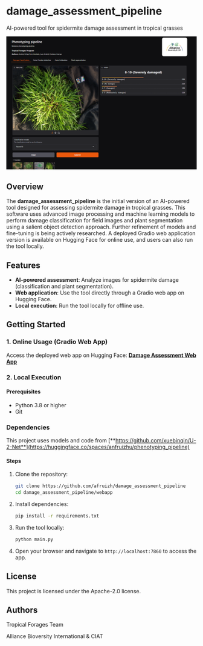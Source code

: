 # damage_assessment_pipeline
AI-powered tool for spidermite damage assessment in tropical grasses


![Damage Assessment Web App Screenshot](./res/webapp.png)

## Overview
The **damage_assessment_pipeline** is the initial version of an AI-powered tool designed for assessing spidermite damage in tropical grasses. This software uses advanced image processing and machine learning models to perform damage classification for field images and plant segmentation using a salient object detection approach. Further refinement of models and fine-tuning is being actively researched. A deployed Gradio web application version is available on Hugging Face for online use, and users can also run the tool locally.

## Features
- **AI-powered assessment**: Analyze images for spidermite damage (classification and plant segmentation).
- **Web application**: Use the tool directly through a Gradio web app on Hugging Face.
- **Local execution**: Run the tool locally for offline use.


## Getting Started

### 1. Online Usage (Gradio Web App)
Access the deployed web app on Hugging Face:
[**Damage Assessment Web App**](https://huggingface.co/spaces/anfruizhu/phenotyping_pipeline)

### 2. Local Execution

#### Prerequisites
- Python 3.8 or higher
- Git

### Dependencies
This project uses models and code from [**https://github.com/xuebinqin/U-2-Net**](https://huggingface.co/spaces/anfruizhu/phenotyping_pipeline)

#### Steps
1. Clone the repository:
   ```bash
   git clone https://github.com/afruizh/damage_assessment_pipeline
   cd damage_assessment_pipeline/webapp
   ```
2. Install dependencies:
   ```bash
   pip install -r requirements.txt
   ```
3. Run the tool locally:
   ```bash
   python main.py
   ```
4. Open your browser and navigate to `http://localhost:7860` to access the app.

## License
This project is licensed under the Apache-2.0 license.

## Authors
Tropical Forages Team

Alliance Bioversity International & CIAT